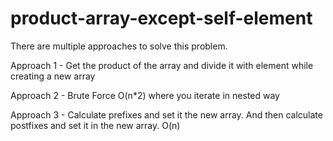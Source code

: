 # product-array-except-self-element

There are multiple approaches to solve this problem.

Approach 1 - Get the product of the array and divide it with element while creating a new array

Approach 2 - Brute Force O(n*2) where you iterate in nested way

Approach 3 - Calculate prefixes and set it the new array. And then calculate postfixes and set it in the new array. O(n)
